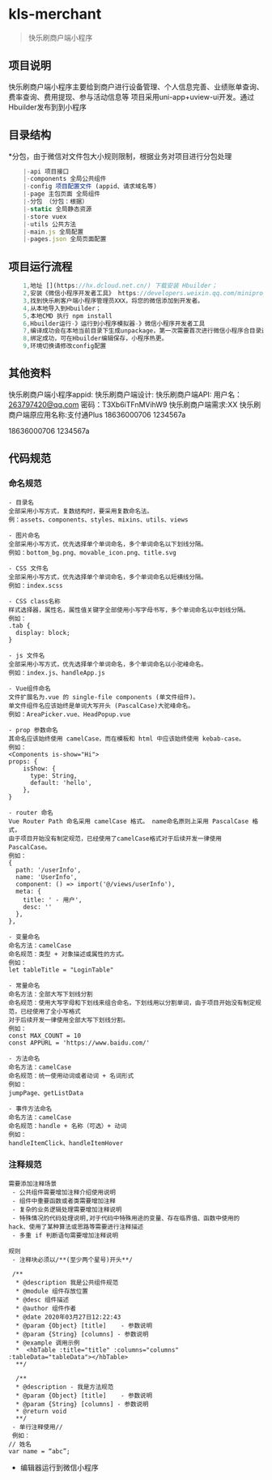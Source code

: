 # kls-merchant

> 快乐刷商户端小程序

## 项目说明
快乐刷商户端小程序主要给到商户进行设备管理、个人信息完善、业绩账单查询、费率查询、费用提现、参与活动信息等
项目采用uni-app+uview-ui开发。通过Hbuilder发布到到小程序
## 目录结构

*分包，由于微信对文件包大小规则限制，根据业务对项目进行分包处理

```js
	|-api 项目接口
	|-components 全局公共组件
	|-config 项目配置文件 (appid、请求域名等)
	|-page 主包页面 全局组件
	|-分包 （分包：根据）
	|-static 全局静态资源
	|-store vuex
	|-utils 公共方法
	|-main.js 全局配置
	|-pages.json 全局页面配置
```

## 项目运行流程
```js
	1,地址 [](https://hx.dcloud.net.cn/) 下载安装 Hbuilder；
	2,安装《微信小程序开发者工具》 https://developers.weixin.qq.com/miniprogram/dev/devtools/download.html 下载稳定版
	3,找到快乐刷客户端小程序管理员XXX，将您的微信添加到开发者。
	4,从本地导入到Hbuilder；
	5,本地CMD 执行 npm install
	6,Hbuilder运行-》运行到小程序模拟器-》微信小程序开发者工具 
	7,编译成功会在本地当前目录下生成unpackage，第一次需要首次进行微信小程序合目录进行绑定（首次编译需要下载插件）
	8,绑定成功，可在Hbuilder编辑保存，小程序热更。
	9,环境切换请修改config配置
```
## 其他资料
快乐刷商户端小程序appid:
快乐刷商户端设计:[](https://app.mockplus.cn/app/ckvOyNxsKN1Tg/design)
快乐刷商户端API:[](http://yapi.renren-x.com) 用户名：263797420@qq.com   密码：T3Xb6iTFnMVihW9
快乐刷商户端需求:XX
快乐刷商户端原应用名称:支付通Plus  18636000706 1234567a


18636000706 1234567a
## 代码规范

### 命名规范

```
- 目录名
全部采用小写方式，复数结构时，要采用复数命名法。
例：assets、components、styles、mixins、utils、views

- 图片命名
全部采用小写方式，优先选择单个单词命名，多个单词命名以下划线分隔。
例如：bottom_bg.png、movable_icon.png、title.svg

- CSS 文件名
全部采用小写方式，优先选择单个单词命名，多个单词命名以短横线分隔。
例如：index.scss

- CSS class名称
样式选择器，属性名，属性值关键字全部使用小写字母书写，多个单词命名以中划线分隔。
例如：
.tab {
  display: block;
}

- js 文件名
全部采用小写方式，优先选择单个单词命名，多个单词命名以小驼峰命名。
例如：index.js、handleApp.js

- Vue组件命名
文件扩展名为.vue 的 single-file components (单文件组件)。
单文件组件名应该始终是单词大写开头 (PascalCase)大驼峰命名。
例如：AreaPicker.vue、HeadPopup.vue

- prop 参数命名
其命名应该始终使用 camelCase，而在模板和 html 中应该始终使用 kebab-case。
例如：
<Components is-show="Hi">
props: {
    isShow: {
      type: String,
      default: 'hello',
    },
}

- router 命名
Vue Router Path 命名采用 camelCase 格式。 name命名原则上采用 PascalCase 格式，
由于项目开始没有制定规范，已经使用了camelCase格式对于后续开发一律使用PascalCase。
例如：
{
  path: '/userInfo',
  name: 'UserInfo',
  component: () => import('@/views/userInfo'),
  meta: {
    title: ' - 用户',
    desc: ''
  },
},

- 变量命名
命名方法：camelCase
命名规范：类型 + 对象描述或属性的方式。
例如：
let tableTitle = "LoginTable"

- 常量命名
命名方法：全部大写下划线分割
命名规范：使用大写字母和下划线来组合命名，下划线用以分割单词，由于项目开始没有制定规范，已经使用了全小写格式
对于后续开发一律使用全部大写下划线分割。
例如：
const MAX_COUNT = 10
const APPURL = 'https://www.baidu.com/'

- 方法命名
命名方法：camelCase
命名规范：统一使用动词或者动词 + 名词形式
例如：
jumpPage、getListData

- 事件方法命名
命名方法：camelCase
命名规范：handle + 名称（可选）+ 动词
例如：
handleItemClick、handleItemHover
```

### 注释规范

```
需要添加注释场景
 - 公共组件需要增加注释介绍使用说明
 - 组件中重要函数或者类需要增加注释
 - 复杂的业务逻辑处理需要增加注释说明
 - 特殊情况的代码处理说明,对于代码中特殊用途的变量、存在临界值、函数中使用的 hack、使用了某种算法或思路等需要进行注释描述
 - 多重 if 判断语句需要增加注释说明

规则
 - 注释块必须以/**(至少两个星号)开头**/

 /**
  * @description 我是公共组件规范
  * @module 组件存放位置
  * @desc 组件描述
  * @author 组件作者
  * @date 2020年03月27日12:22:43
  * @param {Object} [title]    - 参数说明
  * @param {String} [columns] - 参数说明
  * @example 调用示例
  *  <hbTable :title="title" :columns="columns" :tableData="tableData"></hbTable>
  **/

  /**
  * @description - 我是方法规范
  * @param {Object} [title]    - 参数说明
  * @param {String} [columns] - 参数说明
  * @return void
  **/
 - 单行注释使用//
 例如：
// 姓名
var name = “abc”;
```

* 编辑器运行到微信小程序